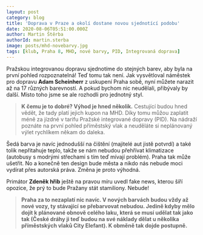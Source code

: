```yaml
---
layout: post
category: blog
title: 'Doprava v Praze a okolí dostane novou sjednotící podobu'
date: 2020-08-06T05:51:00.000Z
author: Martin Štěrba
authorId: martin.sterba
image: posts/mhd-novebarvy.jpg
tags: [klub, Praha 8, MHD, nové barvy, PID, Integrovaná doprava]
---
```



Pražskou integrovanou dopravu sjednotíme do stejných barev, aby byla na první pohled rozpoznatelná! Teď tomu tak není. Jak vysvětloval náměstek pro dopravu **Adam Scheinherr** z uskupení Praha sobě, nyní můžete narazit až na 17 různých barevností. A pokud bychom nic neudělali, přibývaly by další. Místo toho jsme se ale rozhodli pro jednotný styl.

> **K čemu je to dobré? Výhod je hned několik.** Cestující budou hned vědět, že tady platí jejich kupon na MHD. Díky tomu můžou zaplatit méně za jízdné v tarifu Pražské integrované dopravy (PID). Na nádraží poznáte na první pohled příměstský vlak a neuděláte si neplánovaný výlet rychlíkem někam do daleka.

Šedá barva je navíc jednodušší na čištění (majitelé aut jistě potvrdí) a také tolik nepřitahuje teplo, takže se nám nebudou přehřívat klimatizace (autobusy s modrými střechami s tím teď mívají problém). Praha tak může ušetřit. No a konečně ten design bude města a nikdo nás nebude moci vydírat přes autorská práva. Změna je proto výhodná.

Primátor **Zdeněk hřib** ještě na pravou míru uvedl fake news, kterou šíří opozice, že prý to bude Pražany stát stamiliony. Nebude! 

> **Praha za to nezaplatí nic navíc. V nových barvách budou vždy až nové vozy, ty stávající se přebarvovat nebudou. Jedině kdyby mělo dojít k plánované obnově celého laku, která se musí udělat tak jako tak (České dráhy ji teď budou na své náklady dělat u několika příměstských vlaků City Elefant). K obměně tak dojde postupně.**
